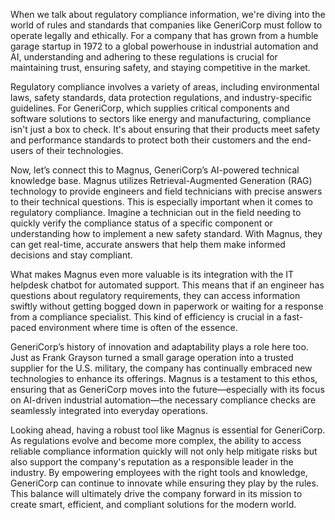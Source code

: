 When we talk about regulatory compliance information, we're diving into the world of rules and standards that companies like GeneriCorp must follow to operate legally and ethically. For a company that has grown from a humble garage startup in 1972 to a global powerhouse in industrial automation and AI, understanding and adhering to these regulations is crucial for maintaining trust, ensuring safety, and staying competitive in the market.

Regulatory compliance involves a variety of areas, including environmental laws, safety standards, data protection regulations, and industry-specific guidelines. For GeneriCorp, which supplies critical components and software solutions to sectors like energy and manufacturing, compliance isn't just a box to check. It's about ensuring that their products meet safety and performance standards to protect both their customers and the end-users of their technologies.

Now, let’s connect this to Magnus, GeneriCorp’s AI-powered technical knowledge base. Magnus utilizes Retrieval-Augmented Generation (RAG) technology to provide engineers and field technicians with precise answers to their technical questions. This is especially important when it comes to regulatory compliance. Imagine a technician out in the field needing to quickly verify the compliance status of a specific component or understanding how to implement a new safety standard. With Magnus, they can get real-time, accurate answers that help them make informed decisions and stay compliant.

What makes Magnus even more valuable is its integration with the IT helpdesk chatbot for automated support. This means that if an engineer has questions about regulatory requirements, they can access information swiftly without getting bogged down in paperwork or waiting for a response from a compliance specialist. This kind of efficiency is crucial in a fast-paced environment where time is often of the essence.

GeneriCorp’s history of innovation and adaptability plays a role here too. Just as Frank Grayson turned a small garage operation into a trusted supplier for the U.S. military, the company has continually embraced new technologies to enhance its offerings. Magnus is a testament to this ethos, ensuring that as GeneriCorp moves into the future—especially with its focus on AI-driven industrial automation—the necessary compliance checks are seamlessly integrated into everyday operations.

Looking ahead, having a robust tool like Magnus is essential for GeneriCorp. As regulations evolve and become more complex, the ability to access reliable compliance information quickly will not only help mitigate risks but also support the company's reputation as a responsible leader in the industry. By empowering employees with the right tools and knowledge, GeneriCorp can continue to innovate while ensuring they play by the rules. This balance will ultimately drive the company forward in its mission to create smart, efficient, and compliant solutions for the modern world.